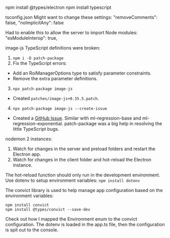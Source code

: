 npm install @types/electron
npm install typescript

tsconfig.json
Might want to change these settings:
    "removeComments": false,
    "noImplicitAny": false

Had to enable this to allow the server to import Node modules:
  "esModuleInterop": true,


image-js TypeScript definitions were broken:
1. `npm i -D patch-package`
2. Fix the TypeScript errors:
  - Add an RoiManagerOptions type to satisfy parameter constraints.
  - Remove the extra parameter definitions.
3. `npx patch-package image-js`
  - Created `patches/image-js+0.35.5.patch`.
4. `npx patch-package image-js --create-issue`
  - Created a [GitHub Issue](https://github.com/image-js/image-js/issues/636).
Similar with ml-regression-base and ml-regression-exponential.
patch-package was a big help in resolving the little TypeScript bugs.

nodemon
2 instances:
1. Watch for changes in the server and preload folders and restart the Electron app.
2. Watch for changes in the client folder and hot-reload the Electron instance.

The hot-reload function should only run in the development environment.
Use dotenv to setup environment variables:
`npm install dotenv`

The convict library is used to help manage app configuration based on the environment variables:
```
npm install convict
npm install @types/convict --save-dev
```

Check out how I mapped the Environment enum to the convict configuration.
The dotenv is loaded in the app.ts file, then the configuration is spit out to the console.

